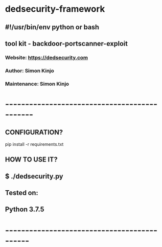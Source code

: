 # dedsecurity-framework

## #!/usr/bin/env python or bash

## tool kit - backdoor-portscanner-exploit

### Website:  https://dedsecurity.com
### Author:   Simon Kinjo
### Maintenance:  Simon Kinjo

# --------------------------------------------- #

## CONFIGURATION?
  pip install -r requirements.txt
  
## HOW TO USE IT?
## $ ./dedsecurity.py
     
## Tested on:
##      Python 3.7.5
# -------------------------------------------- #
